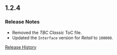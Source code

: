 ## 1.2.4

### Release Notes

- Removed the _TBC Classic_ ToC file.
- Updated the `Interface` version for _Retail_ to `100000`.

[Release History](https://github.com/SFX-WoW/AceGUI-3.0_SFX-Widgets/wiki/History)
